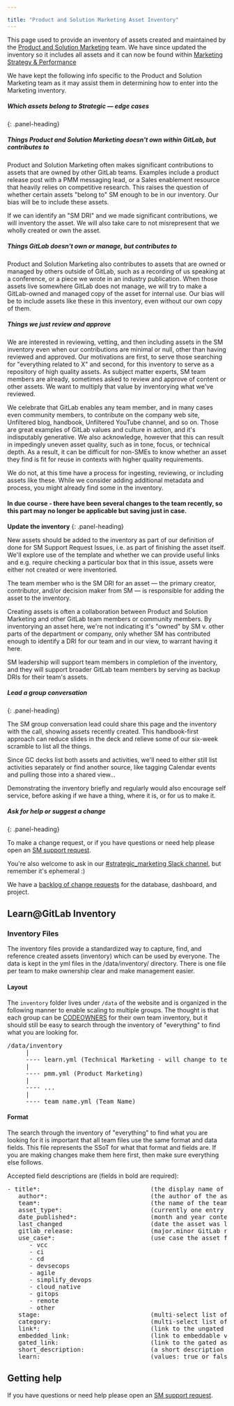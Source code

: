 ```yaml
---

title: "Product and Solution Marketing Asset Inventory"
---
```

This page used to provide an inventory of assets created and maintained by the [Product and Solution Marketing](https://about.gitlab.com/handbook/marketing/brand-and-product-marketing/product-and-solution-marketing/) team. We have since updated the inventory so it includes all assets and it can now be found within [Marketing Strategy & Performance](https://about.gitlab.com/handbook/marketing/strategy-performance/)

We have kept the following info specific to the Product and Solution Marketing team as it may assist them in determining how to enter into the Marketing inventory.

</div>

##### **Which assets belong to Strategic — edge cases**

{: .panel-heading}

<div class="panel-body">

##### Things Product and Solution Marketing doesn't own within GitLab, but contributes to

Product and Solution Marketing often makes significant contributions to assets that are owned by other GitLab teams. Examples include a product release post with a PMM messaging lead, or a Sales enablement resource that heavily relies on competitive research. This raises the question of whether certain assets "belong to" SM enough to be in our inventory. Our bias will be to include these assets.

If we can identify an "SM DRI" and we made significant contributions, we will inventory the asset. We will also take care to not misrepresent that we wholly created or own the asset.

##### Things GitLab doesn't own or manage, but contributes to

Product and Solution Marketing also contributes to assets that are owned or managed by others outside of GitLab, such as a recording of us speaking at a conference, or a piece we wrote in an industry publication. When those assets live somewhere GitLab does not manage, we will try to make a GitLab-owned and managed copy of the asset for internal use. Our bias will be to include assets like these in this inventory, even without our own copy of them.

##### Things we just review and approve

We are interested in reviewing, vetting, and then including assets in the SM inventory even when our contributions are minimal or null, other than having reviewed and approved. Our motivations are first, to serve those searching for "everything related to X" and second, for this inventory to serve as a repository of high quality assets. As subject matter experts, SM team members are already, sometimes asked to review and approve of content or other assets. We want to multiply that value by inventorying what we've reviewed.

We celebrate that GitLab enables any team member, and in many cases even community members, to contribute on the company web site, Unfiltered blog, handbook, Unfiltered YouTube channel, and so on. Those are great examples of GitLab values and culture in action, and it's indisputably generative. We also acknowledge, however that this can result in impedingly uneven asset quality, such as in tone, focus, or technical depth. As a result, it can be difficult for non-SMEs to know whether an asset they find is fit for reuse in contexts with higher quality requirements.

We do not, at this time have a process for ingesting, reviewing, or including assets like these. While we consider adding additional metadata and process, you might already find some in the inventory.
</div>
</div>


#### In due course - there have been several changes to the team recently, so this part may no longer be applicable but saving just in case.

<div class="panel panel-info">

**Update the inventory**
{: .panel-heading}

<div class="panel-body">

New assets should be added to the inventory as part of our definition of done for SM Support Request Issues, i.e. as part of finishing the asset itself. We'll explore use of the template and whether we can provide useful links and e.g. require checking a particular box that in this issue, assets were either not created or were inventoried.

The team member who is the SM DRI for an asset — the primary creator, contributor, and/or decision maker from SM — is responsible for adding the asset to the inventory.

Creating assets is often a collaboration between Product and Solution Marketing and other GitLab team members or community members. By inventorying an asset here, we're not indicating it's "owned" by SM v. other parts of the department or company, only whether SM has contributed enough to identify a DRI for our team and in our view, to warrant having it here.

SM leadership will support team members in completion of the inventory, and they will support broader GitLab team members by serving as backup DRIs for their team's assets.

</div>

##### **Lead a group conversation**

{: .panel-heading}

<div class="panel-body">

The SM group conversation lead could share this page and the inventory with the call, showing assets recently created. This handbook-first approach can reduce slides in the deck and relieve some of our six-week scramble to list all the things.

Since GC decks list both assets and activities, we'll need to either still list activities separately or find another source, like tagging Calendar events and pulling those into a shared view...

Demonstrating the inventory briefly and regularly would also encourage self service, before asking if we have a thing, where it is, or for us to make it.

</div>

##### **Ask for help or suggest a change**

{: .panel-heading}

<div class="panel-body">

To make a change request, or if you have questions or need help please open an [SM support request](https://gitlab.com/gitlab-com/marketing/product-marketing/issues/new?issuable_template=A-SM-Support-Request).

You're also welcome to ask in our [#strategic_marketing Slack channel](https://gitlab.slack.com/archives/CPTKGRXHP), but remember it's ephemeral :)

We have a [backlog of change requests](https://gitlab.com/dashboard/issues?scope=all&utf8=%E2%9C%93&state=all&assignee_username=brianglanz&milestone_title=SM%20-%20Backlog&search=Inventory) for the database, dashboard, and project.

</div></div>

## Learn@GitLab Inventory

### Inventory Files

The inventory files provide a standardized way to capture, find, and reference created assets (inventory) which can be used by everyone. The data is kept in the yml files in the /data/inventory/ directory. There is one file per team to make ownership clear and make management easier.

#### Layout

The `inventory` folder lives under `/data` of the website and is organized in the following manner to enable scaling to multiple groups. The thought is that each group can be [CODEOWNERS](https://docs.gitlab.com/ee/user/project/codeowners/) for their own team inventory, but it should still be easy to search through the inventory of "everything" to find what you are looking for.

<pre>
/data/inventory
     |
     ---- learn.yml (Technical Marketing - will change to team name in another MR)
     |
     ---- pmm.yml (Product Marketing)
     |
     ---- ...
     |
     ---- team_name.yml (Team Name)
</pre>

#### Format

The search through the inventory of "everything" to find what you are looking for it is important that all team files use the same format and data fields. This file represents the SSoT for what that format and fields are. If you are making changes make them here first, then make sure everything else follows.

Accepted field descriptions are (fields in bold are required):

<pre>
- title*:                              (the display name of the asset)
   author*:                            (the author of the asset)
   team*:                              (the name of the team that created the asset)
   asset_type*:                        (currently one entry only. Expect this to grow as teams are added. asset type = video, demo)
   date_published*:                    (month and year content first published. In iso-date format. eg 2020-05)
   last_changed                        (date the asset was last changed)
   gitlab_release:                     (major.minor GitLab release # the asset is built about/on. eg 12.10)
   use_case*:                          (use case the asset focuses on. [Derived from customer use case page](https://about.gitlab.com/handbook/use-cases/). Acceptable values are:   )
      - vcc
      - ci
      - cd
      - devsecops
      - agile
      - simplify_devops
      - cloud_native
      - gitops
      - remote
      - other
   stage:                              (multi-select list of stages the asset focuses on. Values should match main entries in [stages.yml](/data/stages.yml))
   category:                           (multi-select list of categories the asset focuses on. Values should match main entries in [categories.yml](/data/categories.yml))
   link*:                              (link to the ungated asset)
   embedded_link:                      (link to embeddable version of asset - typically for videos and demos)
   gated_link:                         (link to the gated asset)
   short_description:                  (a short description of what the asset is about)
   learn:                              (values: true or false or blank. Does this asset show up on learn@gitlab.com. tech marketing team to add this only please)
</pre>

## Getting help

If you have questions or need help please open an [SM support request](https://gitlab.com/gitlab-com/marketing/product-marketing/issues/new?issuable_template=A-SM-Support-Request).
